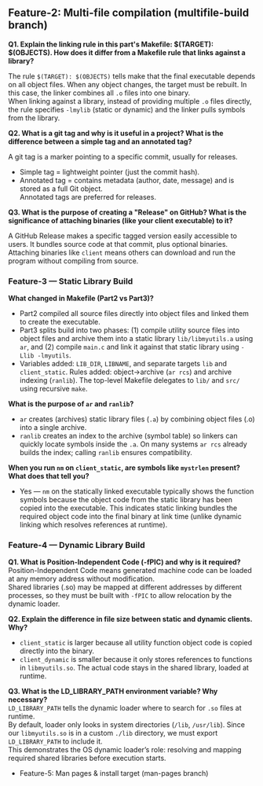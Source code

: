 ## Feature-2: Multi-file compilation (multifile-build branch)

**Q1. Explain the linking rule in this part's Makefile: $(TARGET): $(OBJECTS). How does it differ from a Makefile rule that links against a library?**

The rule `$(TARGET): $(OBJECTS)` tells make that the final executable depends on all object files. 
When any object changes, the target must be rebuilt. In this case, the linker combines all `.o` 
files into one binary.  
When linking against a library, instead of providing multiple `.o` files directly, the rule specifies 
`-lmylib` (static or dynamic) and the linker pulls symbols from the library.

**Q2. What is a git tag and why is it useful in a project? What is the difference between a simple tag and an annotated tag?**

A git tag is a marker pointing to a specific commit, usually for releases.  
- Simple tag = lightweight pointer (just the commit hash).  
- Annotated tag = contains metadata (author, date, message) and is stored as a full Git object.  
Annotated tags are preferred for releases.

**Q3. What is the purpose of creating a "Release" on GitHub? What is the significance of attaching binaries (like your client executable) to it?**

A GitHub Release makes a specific tagged version easily accessible to users. It bundles source 
code at that commit, plus optional binaries. Attaching binaries like `client` means others can 
download and run the program without compiling from source.

### Feature-3 — Static Library Build

**What changed in Makefile (Part2 vs Part3)?**  
- Part2 compiled all source files directly into object files and linked them to create the executable.  
- Part3 splits build into two phases: (1) compile utility source files into object files and archive them into a static library `lib/libmyutils.a` using `ar`, and (2) compile `main.c` and link it against that static library using `-Llib -lmyutils`.  
- Variables added: `LIB_DIR`, `LIBNAME`, and separate targets `lib` and `client_static`. Rules added: object->archive (`ar rcs`) and archive indexing (`ranlib`). The top-level Makefile delegates to `lib/` and `src/` using recursive `make`.

**What is the purpose of `ar` and `ranlib`?**  
- `ar` creates (archives) static library files (`.a`) by combining object files (.o) into a single archive.  
- `ranlib` creates an index to the archive (symbol table) so linkers can quickly locate symbols inside the `.a`. On many systems `ar rcs` already builds the index; calling `ranlib` ensures compatibility.

**When you run `nm` on `client_static`, are symbols like `mystrlen` present? What does that tell you?**  
- Yes — `nm` on the statically linked executable typically shows the function symbols because the object code from the static library has been copied into the executable. This indicates static linking bundles the required object code into the final binary at link time (unlike dynamic linking which resolves references at runtime).



### Feature-4 — Dynamic Library Build

**Q1. What is Position-Independent Code (-fPIC) and why is it required?**  
Position-Independent Code means generated machine code can be loaded at any memory address without modification.  
Shared libraries (.so) may be mapped at different addresses by different processes, so they must be built with `-fPIC` to allow relocation by the dynamic loader.

**Q2. Explain the difference in file size between static and dynamic clients. Why?**  
- `client_static` is larger because all utility function object code is copied directly into the binary.  
- `client_dynamic` is smaller because it only stores references to functions in `libmyutils.so`. The actual code stays in the shared library, loaded at runtime.

**Q3. What is the LD_LIBRARY_PATH environment variable? Why necessary?**  
`LD_LIBRARY_PATH` tells the dynamic loader where to search for `.so` files at runtime.  
By default, loader only looks in system directories (`/lib`, `/usr/lib`). Since our `libmyutils.so` is in a custom `./lib` directory, we must export `LD_LIBRARY_PATH` to include it.  
This demonstrates the OS dynamic loader’s role: resolving and mapping required shared libraries before execution starts.

- Feature-5: Man pages & install target (man-pages branch)

